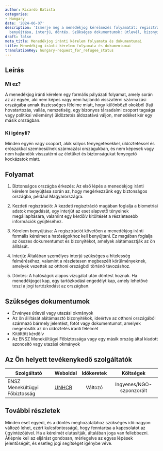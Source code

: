 ```yaml
---
author: Ricardo Batista
categories:
- Hungary
date: '2024-06-07'
description: 'Ismerje meg a menedékjog kérelmezés folyamatát: regisztráció, kérelem
  benyújtása, interjú, döntés. Szükséges dokumentumok: útlevél, bizonyítékok, kérdőív.'
draft: false
meta_title: Menedékjog iránti kérelem folyamata és dokumentumai
title: Menedékjog iránti kérelem folyamata és dokumentumai
translationKey: hungary-request_for_refugee_status
---
```



## Leírás
### Mi ez?
A menedékjog iránti kérelem egy formális pályázati folyamat, amely során az az egyén, aki nem képes vagy nem hajlandó visszatérni származási országába annak tisztességes félelme miatt, hogy különböző okokból (faji hovatartozás, vallás, nemzetiség, egy bizonyos társadalmi csoport tagsága vagy politikai vélemény) üldöztetés áldozatává váljon, menedéket kér egy másik országban.

### Ki igényli?
Minden egyén vagy csoport, akik súlyos fenyegetésekkel, üldöztetéssel és erőszakkal szembesülnek származási országukban, és nem képesek vagy nem hajlandók visszatérni az életüket és biztonságukat fenyegető kockázatok miatt.

## Folyamat
1. Biztonságos országba érkezés: Az első lépés a menedékjog iránti kérelem benyújtása során az, hogy megérkezzünk egy biztonságos országba, például Magyarországra.

2. Kezdeti regisztráció: A kezdeti regisztráció magában foglalja a biometriai adatok megadását, egy interjút az eset alapvető tényeinek megállapítására, valamint egy kérdőív kitöltését a részletesebb információk gyűjtéséhez.

3. Kérelem benyújtása: A regisztrációt követően a menedékjog iránti formális kérelmet a hatóságokhoz kell benyújtani. Ez magában foglalja az összes dokumentumot és bizonyítékot, amelyek alátámasztják az ön állítását.

4. Interjú: Általában személyes interjú szükséges a hitelesség felméréséhez, valamint a részletesen megbeszélt körülményeknek, amelyek vezettek az otthoni országból történő távozáshoz.

5. Döntés: A hatóságok alapos vizsgálat után döntést hoznak. Ha menedékjogot kap, egy tartózkodási engedélyt kap, amely lehetővé teszi a jogi tartózkodást az országban.

## Szükséges dokumentumok
- Érvényes útlevél vagy utazási okmányok
- Az ön állítását alátámasztó bizonyítékok, ideértve az otthoni országából származó bármely jelentést, fotót vagy dokumentumot, amelyek megerősítik az ön üldöztetés iránti félelmét
- Kitöltött kérdőív
- Az ENSZ Menekültügyi Főbiztossága vagy egy másik ország által kiadott azonosító vagy utazási okmányok

## Az Ön helyett tevékenykedő szolgáltatók

| Szolgáltató    |     Weboldal                  |     Időkeretek     |       Költségek                |
| --------------- | ---------------              |  :-------------:    | :-------------:                |
| ENSZ Menekültügyi Főbiztosság  |  [UNHCR](https://www.unhcr.org) |      Változó        |        Ingyenes/NGO-szponzorált      |

## További részletek
Minden eset egyedi, és a döntés meghozatalához szükséges idő nagyon változó lehet, ezért kulcsfontosságú, hogy fenntartsa a kapcsolatot az ügyintézőjével. Ha a kérelmét elutasítják, általában joga van fellebbezni. Átlépnie kell az eljárást gondosan, mérlegelve az egyes lépések jelentőségét, és esetleg jogi segítséget igénybe véve.